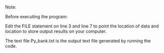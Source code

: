 Note:

Before executing the program:

Edit the FILE statement on line 3 and line 7 to point the location of data and location to store output results on your computer.

The text file Py_bank.txt is the output text file generated by running the code.